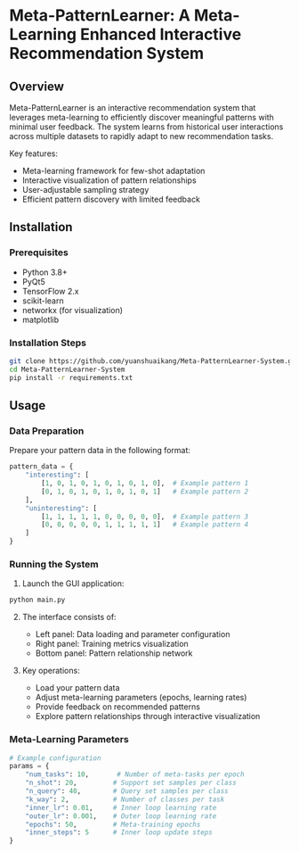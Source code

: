 # Meta-PatternLearner: A Meta-Learning Enhanced Interactive Recommendation System

## Overview
Meta-PatternLearner is an interactive recommendation system that leverages meta-learning to efficiently discover meaningful patterns with minimal user feedback. The system learns from historical user interactions across multiple datasets to rapidly adapt to new recommendation tasks.

Key features:
- Meta-learning framework for few-shot adaptation
- Interactive visualization of pattern relationships
- User-adjustable sampling strategy
- Efficient pattern discovery with limited feedback

## Installation

### Prerequisites
- Python 3.8+
- PyQt5
- TensorFlow 2.x
- scikit-learn
- networkx (for visualization)
- matplotlib

### Installation Steps
```bash
git clone https://github.com/yuanshuaikang/Meta-PatternLearner-System.git
cd Meta-PatternLearner-System
pip install -r requirements.txt
```

## Usage

### Data Preparation
Prepare your pattern data in the following format:
```python
pattern_data = {
    "interesting": [
        [1, 0, 1, 0, 1, 0, 1, 0, 1, 0],  # Example pattern 1
        [0, 1, 0, 1, 0, 1, 0, 1, 0, 1]   # Example pattern 2
    ],
    "uninteresting": [
        [1, 1, 1, 1, 1, 0, 0, 0, 0, 0],  # Example pattern 3
        [0, 0, 0, 0, 0, 1, 1, 1, 1, 1]   # Example pattern 4
    ]
}
```

### Running the System
1. Launch the GUI application:
```bash
python main.py
```

2. The interface consists of:
   - Left panel: Data loading and parameter configuration
   - Right panel: Training metrics visualization
   - Bottom panel: Pattern relationship network

3. Key operations:
   - Load your pattern data
   - Adjust meta-learning parameters (epochs, learning rates)
   - Provide feedback on recommended patterns
   - Explore pattern relationships through interactive visualization

### Meta-Learning Parameters
```python
# Example configuration
params = {
    "num_tasks": 10,       # Number of meta-tasks per epoch
    "n_shot": 20,         # Support set samples per class
    "n_query": 40,        # Query set samples per class
    "k_way": 2,           # Number of classes per task
    "inner_lr": 0.01,     # Inner loop learning rate
    "outer_lr": 0.001,    # Outer loop learning rate
    "epochs": 50,         # Meta-training epochs
    "inner_steps": 5      # Inner loop update steps
}
```
